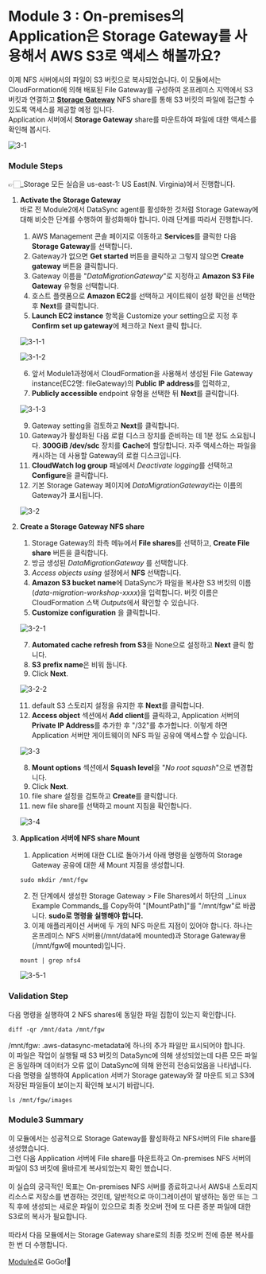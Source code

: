 # Module 3 : On-premises의 Application은 Storage Gateway를 사용해서 AWS S3로 액세스 해볼까요?

이제 NFS 서버에서의 파일이 S3 버킷으로 복사되었습니다. 이 모듈에서는 CloudFormation에 의해 배포된 File Gateway를 구성하여 온프레미스 지역에서 S3 버킷과 연결하고 [**Storage Gateway**](https://aws.amazon.com/ko/storagegateway/) NFS share를 통해 S3 버킷의 파일에 접근할 수 있도록 액세스를 제공할 예정 입니다.\
Application 서버에서 **Storage Gateway** share를 마운트하여 파일에 대한 액세스를 확인해 봅시다.

![3-1](<../images/4-1 (4).png>)

### Module Steps

👉🏻_Storage 모든 실습을 us-east-1: US East(N. Virginia)에서 진행합니다.

1.  **Activate the Storage Gateway**\
    바로 전 Module2에서 DataSync agent를 활성화한 것처럼 Storage Gateway에 대해 비슷한 단계를 수행하여 활성화해야 합니다. 아래 단계를 따라서 진행합니다.

    1. AWS Management 콘솔 페이지로 이동하고 **Services**를 클릭한 다음 **Storage Gateway**를 선택합니다.
    2. Gateway가 없으면 **Get started** 버튼을 클릭하고 그렇지 않으면 **Create gateway** 버튼을 클릭합니다.
    3. Gateway 이름을 "*DataMigrationGateway*"로 지정하고 **Amazon S3 File Gateway** 유형을 선택합니다.
    4. 호스트 플랫폼으로 **Amazon EC2**를 선택하고 게이트웨이 설정 확인을 선택한 후 **Next**를 클릭합니다.
    5. **Launch EC2 instance** 항목을 Customize your setting으로 지정 후 **Confirm set up gateway**에 체크하고 Next 클릭 합니다.

    ![3-1-1](../images/3-1-1.png)

    ![3-1-2](../images/3-1-2.png)

    6. 앞서 Module1과정에서 CloudFormation을 사용해서 생성된 File Gateway instance(EC2명: fileGateway)의 **Public IP address**를 입력하고,
    7. **Publicly accessible** endpoint 유형을 선택한 뒤 **Next**를 클릭합니다.

    ![3-1-3](../images/3-1-3.png)

    9. Gateway setting을 검토하고 **Next**를 클릭합니다.
    10. Gateway가 활성화된 다음 로컬 디스크 장치를 준비하는 데 1분 정도 소요됩니다. **300GiB /dev/sdc** 장치를 **Cache**에 할당합니다. 자주 액세스하는 파일을 캐시하는 데 사용할 Gateway의 로컬 디스크입니다.
    11. **CloudWatch log group** 패널에서 *Deactivate logging*를 선택하고 **Configure**을 클릭합니다.
    12. 기본 Storage Gateway 페이지에 *DataMigrationGateway*라는 이름의 Gateway가 표시됩니다.

    ![3-2](../images/3-2.png)
2.  **Create a Storage Gateway NFS share**

    1. Storage Gateway의 좌측 메뉴에서 **File shares**를 선택하고, **Create File share** 버튼을 클릭합니다.
    2. 방금 생성된 *DataMigrationGateway* 를 선택합니다.
    3. *Access objects using* 설정에서 **NFS** 선택합니다.
    4. **Amazon S3 bucket name**에 DataSync가 파일을 복사한 S3 버킷의 이름(*data-migration-workshop-xxxx*)을 입력합니다. 버킷 이름은 CloudFormation 스택 *Outputs*에서 확인할 수 있습니다.
    5. **Customize configuration** 을 클릭합니다.

    ![3-2-1](../images/3-2-1.png)

    7. **Automated cache refresh from S3**을 None으로 설정하고 **Next** 클릭 합니다.
    8. **S3 prefix name**은 비워 둡니다.
    9. Click **Next**.

    ![3-2-2](../images/3-2-3.png)

    11. default S3 스토리지 설정을 유지한 후 **Next**를 클릭합니다.
    12. **Access object** 섹션에서 **Add client**를 클릭하고, Application 서버의 **Private IP Address**를 추가한 후 "/32"를 추가합니다. 이렇게 하면 Application 서버만 게이트웨이의 NFS 파일 공유에 액세스할 수 있습니다.

    ![3-3](../images/3-3.png)

    8. **Mount options** 섹션에서 **Squash level**을 "_No root squash_"으로 변경합니다.
    9. Click **Next**.
    10. file share 설정을 검토하고 **Create**를 클릭합니다.
    11. new file share를 선택하고 mount 지침을 확인합니다.

    ![3-4](../images/3-4.png)
3.  **Application 서버에 NFS share Mount**

    1. Application 서버에 대한 CLI로 돌아가서 아래 명령을 실행하여 Storage Gateway 공유에 대한 새 Mount 지점을 생성합니다.

    ```
    sudo mkdir /mnt/fgw
    ```

    2. 전 단계에서 생성한 Storage Gateway > File Shares에서 하단의 _Linux Example Commands_를 Copy하여 "\[MountPath]"를 "/mnt/fgw"로 바꿉니다. **sudo로 명령을 실행해야 합니다.**
    3. 이제 애플리케이션 서버에 두 개의 NFS 마운트 지점이 있어야 합니다. 하나는 온프레미스 NFS 서버용(/mnt/data에 mounted)과 Storage Gateway용(/mnt/fgw에 mounted)입니다.

    ```
    mount | grep nfs4
    ```

    ![3-5-1](../images/3-5-1.png)

### Validation Step

다음 명령을 실행하여 2 NFS shares에 동일한 파일 집합이 있는지 확인합니다.

```
diff -qr /mnt/data /mnt/fgw
```

/mnt/fgw: .aws-datasync-metadata에 하나의 추가 파일만 표시되어야 합니다.\
이 파일은 작업이 실행될 때 S3 버킷의 DataSync에 의해 생성되었는데 다른 모든 파일은 동일하며 데이터가 오류 없이 DataSync에 의해 완전히 전송되었음을 나타냅니다.\
다음 명령을 실행하여 Application 서버가 Storage gateway와 잘 마운트 되고 S3에 저장된 파일들이 보이는지 확인해 보시기 바랍니다.

```
ls /mnt/fgw/images
```

### Module3 Summary

이 모듈에서는 성공적으로 Storage Gateway를 활성화하고 NFS서버의 File share를 생성했습니다.\
그런 다음 Application 서버에 File share를 마운트하고 On-premises NFS 서버의 파일이 S3 버킷에 올바르게 복사되었는지 확인 했습니다.\
\
이 실습의 궁극적인 목표는 On-premises NFS 서버를 종료하고나서 AWS내 스토리지 리소스로 저장소를 변경하는 것인데, 일반적으로 마이그레이션이 발생하는 동안 또는 그 직 후에 생성되는 새로운 파일이 있으므로 최종 컷오버 전에 또 다른 증분 파일에 대한 S3로의 복사가 필요합니다.\
\
따라서 다음 모듈에서는 Storage Gateway share로의 최종 컷오버 전에 증분 복사를 한 번 더 수행합니다.

[Module4](module4.md)로 GoGo!👏

